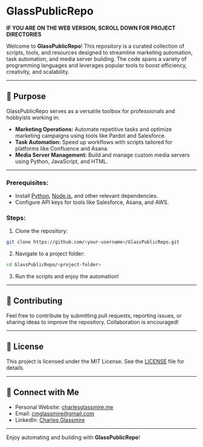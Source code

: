 # GlassPublicRepo

**IF YOU ARE ON THE WEB VERSION, SCROLL DOWN FOR PROJECT DIRECTORIES**

Welcome to **GlassPublicRepo**! This repository is a curated collection of scripts, tools, and resources designed to streamline marketing automation, task automation, and media server building. The code spans a variety of programming languages and leverages popular tools to boost efficiency, creativity, and scalability.

---

## 🚀 **Purpose**

GlassPublicRepo serves as a versatile toolbox for professionals and hobbyists working in:

- **Marketing Operations:** Automate repetitive tasks and optimize marketing campaigns using tools like Pardot and Salesforce.
- **Task Automation:** Speed up workflows with scripts tailored for platforms like Confluence and Asana.
- **Media Server Management:** Build and manage custom media servers using Python, JavaScript, and HTML.

---

### Prerequisites:

- Install [Python](https://www.python.org/), [Node.js](https://nodejs.org/), and other relevant dependencies.
- Configure API keys for tools like Salesforce, Asana, and AWS.

### Steps:

1. Clone the repository:

```bash
git clone https://github.com/<your-username>/GlassPublicRepo.git
```

2. Navigate to a project folder:

```bash
cd GlassPublicRepo/<project-folder>
```

3. Run the scripts and enjoy the automation!

---

## 📝 **Contributing**

Feel free to contribute by submitting pull requests, reporting issues, or sharing ideas to improve the repository. Collaboration is encouraged!

---

## 📜 **License**

This project is licensed under the MIT License. See the [LICENSE](LICENSE) file for details.

---

## 🤝 **Connect with Me**

- Personal Website: [charlesglassmire.me](https://charlesglassmire.me)
- Email: [cmglassmire@gmail.com](mailto:cmglassmire@gmail.com)
- LinkedIn: [Charles Glassmire](https://www.linkedin.com/in/charlesglassmire)

---

Enjoy automating and building with **GlassPublicRepo**!
